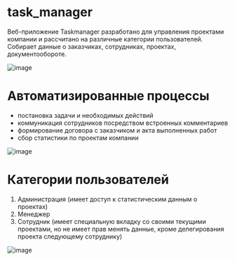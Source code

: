 # task_manager
Веб-приложение Taskmanager разработано для управления проектами компании и рассчитано на различные категории пользователей. Собирает данные о заказчиках, сотрудниках, проектах, документообороте.

![image](https://user-images.githubusercontent.com/52649614/143188975-1f953c06-d79f-4579-a23a-6ab80a328d11.png)

# Автоматизированные процессы
* постановка задачи и необходимых действий
* коммуникация сотрудников посредством встроенных комментариев
* формирование договора с заказчиком и акта выполненных работ
* сбор статистики по проектам компании

![image](https://user-images.githubusercontent.com/52649614/143190364-7bfdea55-c290-405b-92af-3c9763eab27b.png)

# Категории пользователей

1. Администрация (имеет доступ к статистическим данным о проектах)
2. Менеджер
3. Сотрудник (имеет специальную вкладку со своими текущими проектами, но не имеет прав менять данные, кроме делегирования проекта следующему сотруднику)

![image](https://user-images.githubusercontent.com/52649614/143191153-c6f10542-f65d-4cb9-815f-33e8bbb2981b.png)



